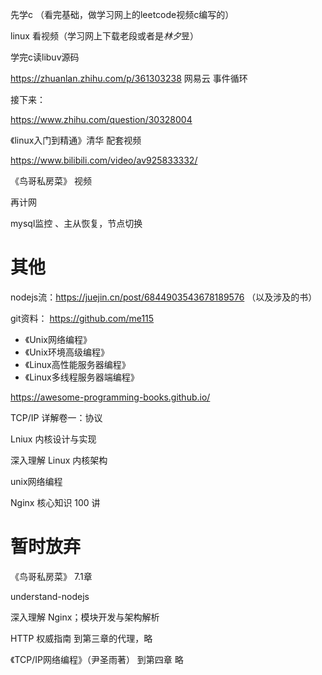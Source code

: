 先学c （看完基础，做学习网上的leetcode视频c编写的）

linux 看视频（学习网上下载老段或者是*林夕*昱）



学完c读libuv源码

https://zhuanlan.zhihu.com/p/361303238   网易云 事件循环



接下来：

https://www.zhihu.com/question/30328004

《linux入门到精通》清华 配套视频

https://www.bilibili.com/video/av925833332/

《鸟哥私房菜》 视频



再计网



mysql监控  、主从恢复，节点切换

# 其他

nodejs流：https://juejin.cn/post/6844903543678189576 （以及涉及的书）

git资料： https://github.com/me115

- 《Unix网络编程》
- 《Unix环境高级编程》
- 《Linux高性能服务器编程》
- 《Linux多线程服务器端编程》

https://awesome-programming-books.github.io/

TCP/IP 详解卷一：协议

Lniux 内核设计与实现

深入理解 Linux 内核架构

unix网络编程

Nginx 核心知识 100 讲



# 暂时放弃

《鸟哥私房菜》  7.1章

understand-nodejs

深入理解 Nginx；模块开发与架构解析

HTTP 权威指南           到第三章的代理，略

《TCP/IP网络编程》（尹圣雨著）   到第四章  略

